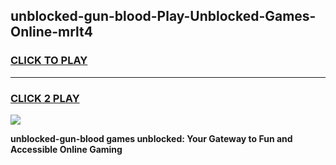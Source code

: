 
## unblocked-gun-blood-Play-Unblocked-Games-Online-mrlt4
<h3>
<a href="https://premium76.site?title=unblocked-gun-blood&ref=25A">CLICK TO PLAY</a></h3>
<hr>

<h3>
<a href="https://premium76.site?title=unblocked-gun-blood&ref=25A">CLICK 2 PLAY</a>
  
</h3>

<a href="https://premium76.site?title=unblocked-gun-blood&ref=25A"><img src="https://clearcache.store/games.png"></a>


**unblocked-gun-blood games unblocked: Your Gateway to Fun and Accessible Online Gaming**
